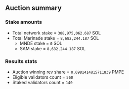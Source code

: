 ## Auction summary

### Stake amounts
- Total network stake = `388,975,062.687` SOL
- Total Marinade stake = `8,682,244.187` SOL
  - MNDE stake = `0` SOL
  - SAM stake = `8,682,244.187` SOL

### Results stats
- Auction winning rev share = `0.6981414815711839` PMPE
- Eligible validators count = `560`
- Staked validators count = `140`
